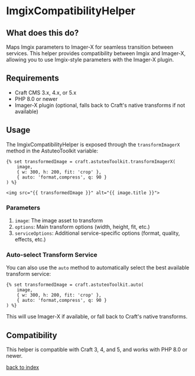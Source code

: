# ImgixCompatibilityHelper

## What does this do?
Maps Imgix parameters to Imager-X for seamless transition between services. This helper provides compatibility between Imgix and Imager-X, allowing you to use Imgix-style parameters with the Imager-X plugin.

## Requirements
- Craft CMS 3.x, 4.x, or 5.x
- PHP 8.0 or newer
- Imager-X plugin (optional, falls back to Craft's native transforms if not available)

## Usage
The ImgixCompatibilityHelper is exposed through the `transformImagerX` method in the AstuteoToolkit variable:

```twig
{% set transformedImage = craft.astuteoToolkit.transformImagerX(
    image,
    { w: 300, h: 200, fit: 'crop' },
    { auto: 'format,compress', q: 90 }
) %}

<img src="{{ transformedImage }}" alt="{{ image.title }}">
```

### Parameters
1. `image`: The image asset to transform
2. `options`: Main transform options (width, height, fit, etc.)
3. `serviceOptions`: Additional service-specific options (format, quality, effects, etc.)

### Auto-select Transform Service
You can also use the `auto` method to automatically select the best available transform service:

```twig
{% set transformedImage = craft.astuteoToolkit.auto(
    image,
    { w: 300, h: 200, fit: 'crop' },
    { auto: 'format,compress', q: 90 }
) %}
```

This will use Imager-X if available, or fall back to Craft's native transforms.

## Compatibility
This helper is compatible with Craft 3, 4, and 5, and works with PHP 8.0 or newer.

[back to index](../README.md)
